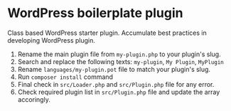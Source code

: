 # WordPress boilerplate plugin
Class based WordPress starter plugin. Accumulate best practices in developing WordPress plugin.

1. Rename the main plugin file from `my-plugin.php` to your plugin's slug.
2. Search and replace the following texts: `my-plugin`, `My Plugin`, `MyPlugin`
3. Rename `languages/my-plugin.pot` file to match your plugin's slug.
4. Run `composer install` command
5. Final check in `src/Loader.php` and `src/Plugin.php` file for any error.
6. Check required plugin list in `src/Plugin.php` file and update the array accoringly.
